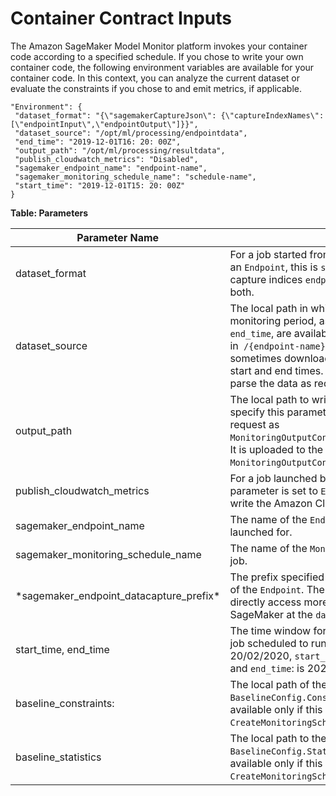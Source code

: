 # Container Contract Inputs<a name="model-monitor-byoc-contract-inputs"></a>

The Amazon SageMaker Model Monitor platform invokes your container code according to a specified schedule\. If you chose to write your own container code, the following environment variables are available for your container code\. In this context, you can analyze the current dataset or evaluate the constraints if you chose to and emit metrics, if applicable\.

```
"Environment": {
 "dataset_format": "{\"sagemakerCaptureJson\": {\"captureIndexNames\": [\"endpointInput\",\"endpointOutput\"]}}",
 "dataset_source": "/opt/ml/processing/endpointdata",
 "end_time": "2019-12-01T16: 20: 00Z",
 "output_path": "/opt/ml/processing/resultdata",
 "publish_cloudwatch_metrics": "Disabled",
 "sagemaker_endpoint_name": "endpoint-name",
 "sagemaker_monitoring_schedule_name": "schedule-name",
 "start_time": "2019-12-01T15: 20: 00Z"
}
```


**Table: Parameters**  

| Parameter Name | Description | 
| --- | --- | 
| dataset\_format |  For a job started from a `MonitoringSchedule` backed by an `Endpoint`, this is `sageMakerCaptureJson` with the capture indices `endpointInput`,or `endpointOutput`, or both\.  | 
| dataset\_source |  The local path in which the data corresponding to the monitoring period, as specified by `start_time` and `end_time`, are available\. At this path, the data is available in` /{endpoint-name}/{variant-name}/yyyy/mm/dd/hh`\. We sometimes download more than what is specified by the start and end times\. It is up to the container code to parse the data as required\.  | 
| output\_path |  The local path to write output reports and other files\. You specify this parameter in the `CreateMonitoringSchedule` request as `MonitoringOutputConfig.MonitoringOutput[0].LocalPath`\. It is uploaded to the `S3Uri` path specified in `MonitoringOutputConfig.MonitoringOutput[0].S3Uri`\.  | 
| publish\_cloudwatch\_metrics |  For a job launched by `CreateMonitoringSchedule`, this parameter is set to `Enabled`\. The container can choose to write the Amazon CloudWatch output file at `[filepath]`\.  | 
| sagemaker\_endpoint\_name |  The name of the `Endpoint` that this scheduled job was launched for\.  | 
| sagemaker\_monitoring\_schedule\_name |  The name of the `MonitoringSchedule` that launched this job\.  | 
| \*sagemaker\_endpoint\_datacapture\_prefix\* |  The prefix specified in the `DataCaptureConfig` parameter of the `Endpoint`\. The container can use this if it needs to directly access more data than already downloaded by SageMaker at the `dataset_source` path\.  | 
| start\_time, end\_time |  The time window for this analysis run\. For example, for a job scheduled to run at 05:00 UTC and a job that runs on 20/02/2020, `start_time`: is 2020\-02\-19T06:00:00Z and `end_time`: is 2020\-02\-20T05:00:00Z  | 
| baseline\_constraints: |  The local path of the baseline constraint file specified in` BaselineConfig.ConstraintResource.S3Uri`\. This is available only if this parameter was specified in the `CreateMonitoringSchedule` request\.  | 
| baseline\_statistics |  The local path to the baseline statistics file specified in `BaselineConfig.StatisticsResource.S3Uri`\. This is available only if this parameter was specified in the `CreateMonitoringSchedule` request\.:   | 